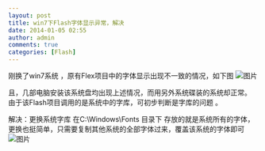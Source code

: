 ```yaml
---
layout: post
title: win7下Flash字体显示异常，解决
date: 2014-01-05 02:55
author: admin
comments: true
categories: [Flash]
---
```

刚换了win7系统 ，原有Flex项目中的字体显示出现不一致的情况，如下图
<img alt="图片" src="http://e.hiphotos.bdimg.com/album/s%3D550%3Bq%3D90%3Bc%3Dxiangce%2C100%2C100/sign=f8ebda6031fa828bd5239de6cd243009/b03533fa828ba61eec06964a4334970a314e59ee.jpg?referer=5f00c63bdfc451daafe138dba7a4&amp;x=.jpg" data-img-idx="0" data-src="http://e.hiphotos.bdimg.com/album/s%3D550%3Bq%3D90%3Bc%3Dxiangce%2C100%2C100/sign=f8ebda6031fa828bd5239de6cd243009/b03533fa828ba61eec06964a4334970a314e59ee.jpg?referer=5f00c63bdfc451daafe138dba7a4&amp;x=.jpg" />

且，几部电脑安装该系统盘均出现上述情况，而用另外系统碟装的系统却正常。
由于该Flash项目调用的是系统中的字库，可初步判断是字库的问题 。

解决：更换系统字库
在C:\Windows\Fonts 目录下 存放的就是系统所有的字体，
更换也挺简单，只需要复制其他系统的全部字体过来，覆盖该系统的字体即可
<img alt="图片" src="http://a.hiphotos.bdimg.com/album/s%3D550%3Bq%3D90%3Bc%3Dxiangce%2C100%2C100/sign=a9d3d7645e6034a82de2b884fb283869/bd315c6034a85edfbd47a0464b540923dc54758f.jpg?referer=afcb9389d300baa1e33b738bb385&amp;x=.jpg" data-img-idx="1" data-src="http://a.hiphotos.bdimg.com/album/s%3D550%3Bq%3D90%3Bc%3Dxiangce%2C100%2C100/sign=a9d3d7645e6034a82de2b884fb283869/bd315c6034a85edfbd47a0464b540923dc54758f.jpg?referer=afcb9389d300baa1e33b738bb385&amp;x=.jpg" />
